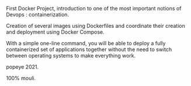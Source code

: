 First Docker Project, introduction to one of the most important notions of Devops : containerization.

Creation of several images using Dockerfiles and coordinate their creation and deployment using Docker Compose.

With a simple one-line command, you will be able to deploy a fully containerized set of applications together without the need to switch between operating systems to make everything work.

popeye 2021.

100% mouli.